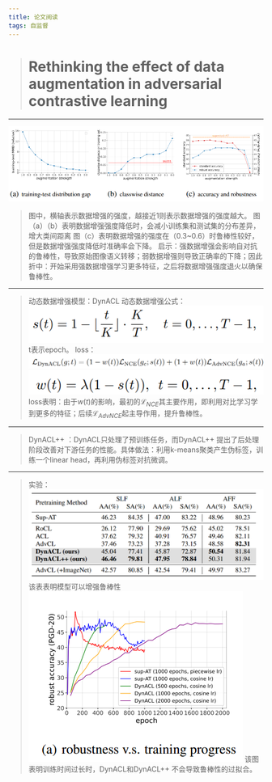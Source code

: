 ```yaml
---
title: 论文阅读 
tags: 自监督
---
```





# 
># Rethinking the effect of data augmentation in adversarial contrastive learning
***
![](./images/1677724375633.png)
>图中，横轴表示数据增强的强度，越接近1则表示数据增强的强度越大。
图（a）（b）表明数据增强强度降低时，会减小训练集和测试集的分布差异，增大类间距离
图（c）表明数据增强的强度在（0.3~0.6）时鲁棒性较好，但是数据增强强度降低时准确率会下降。
启示：强数据增强会影响自对抗的鲁棒性，导致原始图像语义转移；弱数据增强则导致正确率的下降；因此折中：开始采用强数据增强学习更多特征，之后将数据增强强度退火以确保鲁棒性。
***
>动态数据增强模型：DynACL
动态数据增强公式：
![enter description here](./images/1677721334019.png)
t表示epoch。
loss：
![enter description here](./images/1677721565963.png)
![enter description here](./images/1677721576085.png)
loss表明：由于$w(t)$的影响，最初的$\mathcal{L}_{NCE}$其主要作用，即利用对比学习学到更多的特征；后续$\mathcal{L}_{AdvNCE}$起主导作用，提升鲁棒性。
***
>DynACL++ ：DynACL只处理了预训练任务，而DynACL++ 提出了后处理阶段改善对下游任务的性能。具体做法：利用k-means聚类产生伪标签，训练一个linear head，再利用伪标签对抗微调。

***
>实验：
![enter description here](./images/1677724044132.png)
该表表明模型可以增强鲁棒性
![enter description here](./images/1677724017731.png)
该图表明训练时间过长时，DynACL和DynACL++ 不会导致鲁棒性的过拟合。




